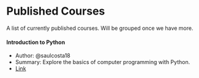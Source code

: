 # Published Courses

A list of currently published courses. Will be grouped once we have more.

#### Introduction to Python
* Author: @saulcosta18
* Summary: Explore the basics of computer programming with Python.
* [Link](https://learn.next.xyz/courses/introduction-to-python)
